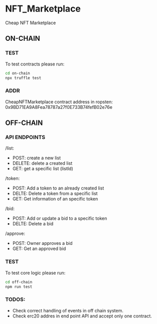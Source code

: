 # NFT_Marketplace
Cheap NFT Marketplace 

## ON-CHAIN
### TEST
To test contracts please run:

```bash
cd on-chain
npx truffle test
```
### ADDR
CheapNFTMarketplace contract address in ropsten: 0x9BD71EA9A8Fea78787a27f0E733B74fefB02e76e

## OFF-CHAIN
### API ENDPOINTS
/list:
- POST: create a new list
- DELETE: delete a created list
- GET: get a specific list (listId)

/token:
- POST: Add a token to an already created list
- DELTE: Delete a token from a specific list
- GET: Get information of an specific token

/bid:
- POST: Add or update a bid to a specific token
- DELTE: Delete a bid

/approve:
- POST: Owner approves a bid
- GET: Get an approved bid

### TEST
To test core logic please run:

```bash
cd off-chain
npm run test
```
### TODOS:
 - Check correct handling of events in off chain system.
 - Check erc20 addres in end point API and accept only one contract.

